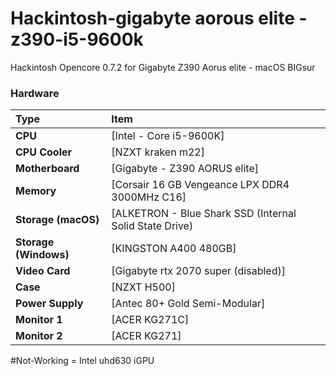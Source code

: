 # Hackintosh-gigabyte aorous elite -z390-i5-9600k

Hackintosh Opencore 0.7.2 for Gigabyte Z390 Aorus elite - macOS BIGsur 

### Hardware

Type|Item
:----|:----
**CPU** | [Intel - Core i5-9600K]
**CPU Cooler** | [NZXT kraken m22] 
**Motherboard** | [Gigabyte - Z390 AORUS elite]
**Memory** | [Corsair 16 GB Vengeance LPX DDR4 3000MHz C16]
**Storage (macOS)** | [ALKETRON - Blue Shark SSD (Internal Solid State Drive) | 120GB]
**Storage (Windows)** | [KINGSTON A400 480GB]
**Video Card** | [Gigabyte rtx 2070 super (disabled)]
**Case** | [NZXT H500]
**Power Supply** | [Antec 80+ Gold Semi-Modular]
**Monitor 1** | [ACER KG271C]
**Monitor 2** | [ACER KG271]


#Not-Working = Intel uhd630 iGPU
